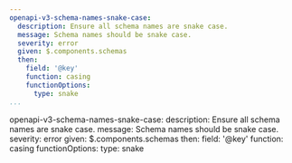 ```yaml
---
openapi-v3-schema-names-snake-case:
  description: Ensure all schema names are snake case.
  message: Schema names should be snake case.
  severity: error
  given: $.components.schemas
  then:
    field: '@key'
    function: casing
    functionOptions:
      type: snake
...
```

openapi-v3-schema-names-snake-case:
  description: Ensure all schema names are snake case.
  message: Schema names should be snake case.
  severity: error
  given: $.components.schemas
  then:
    field: '@key'
    function: casing
    functionOptions:
      type: snake
